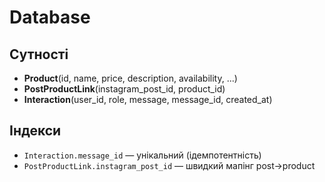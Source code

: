# Database

## Сутності
- **Product**(id, name, price, description, availability, ...)
- **PostProductLink**(instagram_post_id, product_id)
- **Interaction**(user_id, role, message, message_id, created_at)

## Індекси
- `Interaction.message_id` — унікальний (ідемпотентність)
- `PostProductLink.instagram_post_id` — швидкий мапінг post→product
